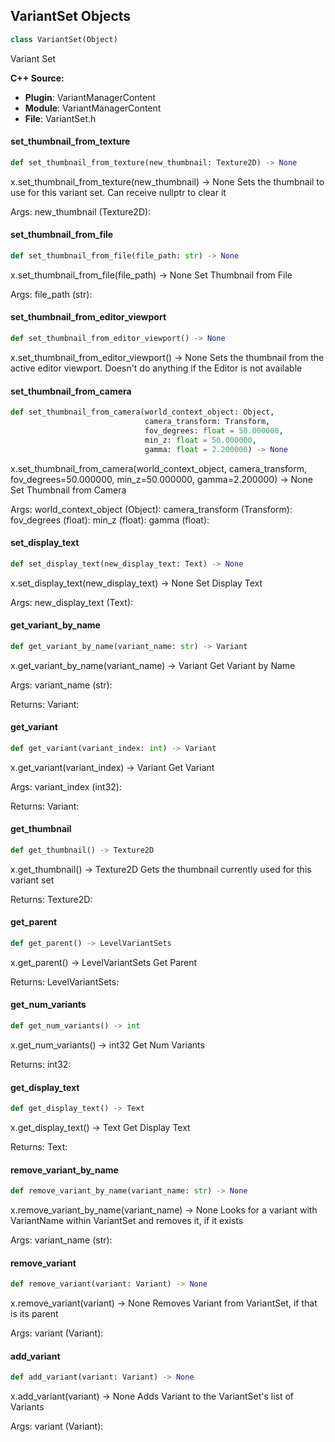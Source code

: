 ## VariantSet Objects

```python
class VariantSet(Object)
```

Variant Set

**C++ Source:**

- **Plugin**: VariantManagerContent
- **Module**: VariantManagerContent
- **File**: VariantSet.h

<a id="unreal.VariantSet.set_thumbnail_from_texture"></a>

#### set_thumbnail_from_texture

```python
def set_thumbnail_from_texture(new_thumbnail: Texture2D) -> None
```

x.set_thumbnail_from_texture(new_thumbnail) -> None
Sets the thumbnail to use for this variant set. Can receive nullptr to clear it

Args:
    new_thumbnail (Texture2D):

<a id="unreal.VariantSet.set_thumbnail_from_file"></a>

#### set_thumbnail_from_file

```python
def set_thumbnail_from_file(file_path: str) -> None
```

x.set_thumbnail_from_file(file_path) -> None
Set Thumbnail from File

Args:
    file_path (str):

<a id="unreal.VariantSet.set_thumbnail_from_editor_viewport"></a>

#### set_thumbnail_from_editor_viewport

```python
def set_thumbnail_from_editor_viewport() -> None
```

x.set_thumbnail_from_editor_viewport() -> None
Sets the thumbnail from the active editor viewport. Doesn't do anything if the Editor is not available

<a id="unreal.VariantSet.set_thumbnail_from_camera"></a>

#### set_thumbnail_from_camera

```python
def set_thumbnail_from_camera(world_context_object: Object,
                              camera_transform: Transform,
                              fov_degrees: float = 50.000000,
                              min_z: float = 50.000000,
                              gamma: float = 2.200000) -> None
```

x.set_thumbnail_from_camera(world_context_object, camera_transform, fov_degrees=50.000000, min_z=50.000000, gamma=2.200000) -> None
Set Thumbnail from Camera

Args:
    world_context_object (Object): 
    camera_transform (Transform): 
    fov_degrees (float): 
    min_z (float): 
    gamma (float):

<a id="unreal.VariantSet.set_display_text"></a>

#### set_display_text

```python
def set_display_text(new_display_text: Text) -> None
```

x.set_display_text(new_display_text) -> None
Set Display Text

Args:
    new_display_text (Text):

<a id="unreal.VariantSet.get_variant_by_name"></a>

#### get_variant_by_name

```python
def get_variant_by_name(variant_name: str) -> Variant
```

x.get_variant_by_name(variant_name) -> Variant
Get Variant by Name

Args:
    variant_name (str): 

Returns:
    Variant:

<a id="unreal.VariantSet.get_variant"></a>

#### get_variant

```python
def get_variant(variant_index: int) -> Variant
```

x.get_variant(variant_index) -> Variant
Get Variant

Args:
    variant_index (int32): 

Returns:
    Variant:

<a id="unreal.VariantSet.get_thumbnail"></a>

#### get_thumbnail

```python
def get_thumbnail() -> Texture2D
```

x.get_thumbnail() -> Texture2D
Gets the thumbnail currently used for this variant set

Returns:
    Texture2D:

<a id="unreal.VariantSet.get_parent"></a>

#### get_parent

```python
def get_parent() -> LevelVariantSets
```

x.get_parent() -> LevelVariantSets
Get Parent

Returns:
    LevelVariantSets:

<a id="unreal.VariantSet.get_num_variants"></a>

#### get_num_variants

```python
def get_num_variants() -> int
```

x.get_num_variants() -> int32
Get Num Variants

Returns:
    int32:

<a id="unreal.VariantSet.get_display_text"></a>

#### get_display_text

```python
def get_display_text() -> Text
```

x.get_display_text() -> Text
Get Display Text

Returns:
    Text:

<a id="unreal.VariantSet.remove_variant_by_name"></a>

#### remove_variant_by_name

```python
def remove_variant_by_name(variant_name: str) -> None
```

x.remove_variant_by_name(variant_name) -> None
Looks for a variant with VariantName within VariantSet and removes it, if it exists

Args:
    variant_name (str):

<a id="unreal.VariantSet.remove_variant"></a>

#### remove_variant

```python
def remove_variant(variant: Variant) -> None
```

x.remove_variant(variant) -> None
Removes Variant from VariantSet, if that is its parent

Args:
    variant (Variant):

<a id="unreal.VariantSet.add_variant"></a>

#### add_variant

```python
def add_variant(variant: Variant) -> None
```

x.add_variant(variant) -> None
Adds Variant to the VariantSet's list of Variants

Args:
    variant (Variant):

<a id="unreal.DatasmithAreaLightActor"></a>